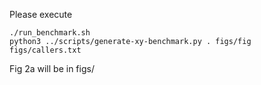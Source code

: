 Please execute

```
./run_benchmark.sh
python3 ../scripts/generate-xy-benchmark.py . figs/fig figs/callers.txt
```

Fig 2a will be in figs/
